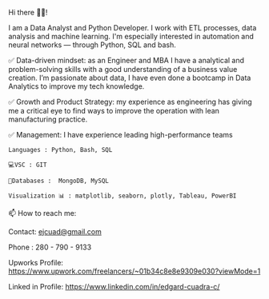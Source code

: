 Hi there 🙋‍♂️!


I am a Data Analyst and Python Developer. I work with ETL processes, data analysis and machine learning. I'm especially interested in automation and neural networks — through Python, SQL and bash.

✅ Data-driven mindset: as an Engineer and MBA I have a analytical and problem-solving skills with a good understanding of a business value creation. I’m passionate about data, I have even done a bootcamp in Data Analytics to improve my tech knowledge.

✅ Growth and Product Strategy: my experience as engineering has giving me a critical eye to find ways to improve the operation with lean manufacturing practice. 

✅ Management: I have experience leading high-performance teams 


    Languages : Python, Bash, SQL

    💻VSC : GIT

    📆Databases :  MongoDB, MySQL

    Visualization 📊 : matplotlib, seaborn, plotly, Tableau, PowerBI

    

📫 How to reach me:

Contact: ejcuad@gmail.com

Phone : 280 - 790 - 9133

Upworks Profile: https://www.upwork.com/freelancers/~01b34c8e8e9309e030?viewMode=1

Linked in Profile: https://www.linkedin.com/in/edgard-cuadra-c/


<!---
Chelechepe/Chelechepe is a ✨ special ✨ repository because its `README.md` (this file) appears on your GitHub profile.
You can click the Preview link to take a look at your changes.
--->
